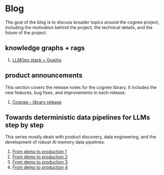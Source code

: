 # Blog

The goal of the blog is to discuss broader topics around the cognee project, including the motivation behind the project, the technical details, and the future of the project.


## knowledge graphs + rags


1. [LLMOps stack + Graphs](posts/Shiny_new_LLMOps.md)

[//]: # (2. [Where do knowledge graphs fit, and where do they not? A case study with dynamo.fyi]&#40;posts/where-do-knowledge-graphs-fit.md&#41;)

[//]: # (3. [Knowledge Graphs vs basic RAGs, some metrics]&#40;posts/knowledge-graphs-vs-basic-rags.md&#41;)

[//]: # ()


## product announcements

This section covers the release notes for the cognee library. It includes the new features, bug fixes, and improvements in each release.

1. [Cognee - library release](posts/cognee-library-release.md)

[//]: # (2. [Cognee - v0.1.11 announcement]&#40;posts/cognee-v0.1.1.md&#41;)

[//]: # (3. [New website for cognee]&#40;posts/new-website-for-cognee.md&#41;)





## Towards deterministic data pipelines for LLMs step by step
This series mostly deals with product discovery, data engineering, and the development of robust AI memory data pipelines.

1. [From demo to production 1](posts/from-demo-to-production-1.md)
2. [From demo to production 2](posts/from-demo-to-production-2.md)
3. [From demo to production 3](posts/from-demo-to-production-3.md)
4. [From demo to production 4](posts/from-demo-to-production-4.md)

